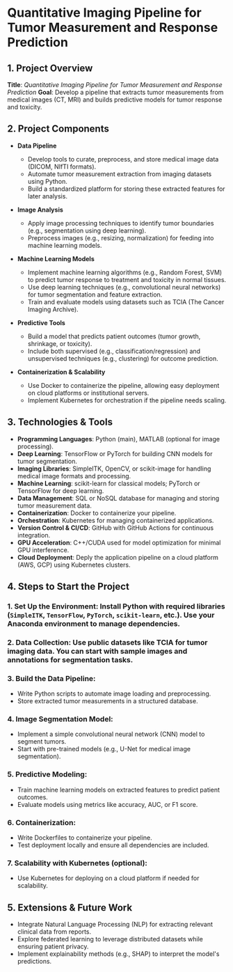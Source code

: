 # Quantitative Imaging Pipeline for Tumor Measurement and Response Prediction

## 1. **Project Overview**
   **Title**: *Quantitative Imaging Pipeline for Tumor Measurement and Response Prediction*
   **Goal**: Develop a pipeline that extracts tumor measurements from medical images (CT, MRI) and builds predictive models for tumor response and toxicity.

## 2. **Project Components**

- **Data Pipeline**
  - Develop tools to curate, preprocess, and store medical image data (DICOM, NIfTI formats).
  - Automate tumor measurement extraction from imaging datasets using Python.
  - Build a standardized platform for storing these extracted features for later analysis.

- **Image Analysis**
  - Apply image processing techniques to identify tumor boundaries (e.g., segmentation using deep learning).
  - Preprocess images (e.g., resizing, normalization) for feeding into machine learning models.

- **Machine Learning Models**
  - Implement machine learning algorithms (e.g., Random Forest, SVM) to predict tumor response to treatment and toxicity in normal tissues.
  - Use deep learning techniques (e.g., convolutional neural networks) for tumor segmentation and feature extraction.
  - Train and evaluate models using datasets such as TCIA (The Cancer Imaging Archive).

- **Predictive Tools**
  - Build a model that predicts patient outcomes (tumor growth, shrinkage, or toxicity).
  - Include both supervised (e.g., classification/regression) and unsupervised techniques (e.g., clustering) for outcome prediction.

- **Containerization & Scalability**
  - Use Docker to containerize the pipeline, allowing easy deployment on cloud platforms or institutional servers.
  - Implement Kubernetes for orchestration if the pipeline needs scaling.

## 3. **Technologies & Tools**
   - **Programming Languages**: Python (main), MATLAB (optional for image processing).
   - **Deep Learning**: TensorFlow or PyTorch for building CNN models for tumor segmentation.
   - **Imaging Libraries**: SimpleITK, OpenCV, or scikit-image for handling medical image formats and processing.
   - **Machine Learning**: scikit-learn for classical models; PyTorch or TensorFlow for deep learning.
   - **Data Management**: SQL or NoSQL database for managing and storing tumor measurement data.
   - **Containerization**: Docker to containerize your pipeline.
   - **Orchestration**: Kubernetes for managing containerized applications.
   - **Version Control & CI/CD**: GitHub with GitHub Actions for continuous integration.
   - **GPU Acceleration**: C++/CUDA used for model optimization for minimal GPU interference.
   - **Cloud Deployment**: Deply the application pipeline on a cloud platform (AWS, GCP) using Kubernetes clusters.

## 4. **Steps to Start the Project**
###   1. **Set Up the Environment**: Install Python with required libraries (`SimpleITK`, `TensorFlow`, `PyTorch`, `scikit-learn`, etc.). Use your Anaconda environment to manage dependencies.
###   2. **Data Collection**: Use public datasets like TCIA for tumor imaging data. You can start with sample images and annotations for segmentation tasks.
###   3. **Build the Data Pipeline**:
- Write Python scripts to automate image loading and preprocessing.
- Store extracted tumor measurements in a structured database.
###   4. **Image Segmentation Model**:
- Implement a simple convolutional neural network (CNN) model to segment tumors.
- Start with pre-trained models (e.g., U-Net for medical image segmentation).
###   5. **Predictive Modeling**:
- Train machine learning models on extracted features to predict patient outcomes.
- Evaluate models using metrics like accuracy, AUC, or F1 score.
###   6. **Containerization**:
- Write Dockerfiles to containerize your pipeline.
- Test deployment locally and ensure all dependencies are included.
###   7. **Scalability with Kubernetes** (optional):
- Use Kubernetes for deploying on a cloud platform if needed for scalability.

## 5. **Extensions & Future Work**
   - Integrate Natural Language Processing (NLP) for extracting relevant clinical data from reports.
   - Explore federated learning to leverage distributed datasets while ensuring patient privacy.
   - Implement explainability methods (e.g., SHAP) to interpret the model's predictions.
